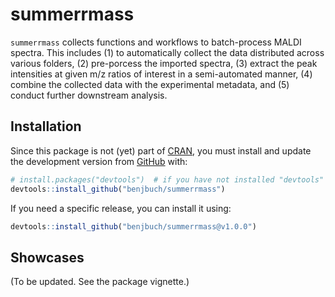 
<!-- README.md is generated from README.Rmd. Please edit that file -->

# summerrmass

<!-- badges: start -->
<!-- badges: end -->

`summerrmass` collects functions and workflows to batch-process MALDI
spectra. This includes (1) to automatically collect the data distributed
across various folders, (2) pre-porcess the imported spectra, (3)
extract the peak intensities at given m/z ratios of interest in a
semi-automated manner, (4) combine the collected data with the
experimental metadata, and (5) conduct further downstream analysis.

## Installation

Since this package is not (yet) part of
[CRAN](https://CRAN.R-project.org), you must install and update the
development version from [GitHub](https://github.com/) with:

``` r
# install.packages("devtools")  # if you have not installed "devtools"
devtools::install_github("benjbuch/summerrmass")
```

If you need a specific release, you can install it using:

``` r
devtools::install_github("benjbuch/summerrmass@v1.0.0")
```

## Showcases

(To be updated. See the package vignette.)
